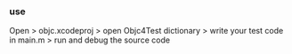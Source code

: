 ### use

Open > objc.xcodeproj > open Objc4Test dictionary > write your test code in main.m > run and debug the source code